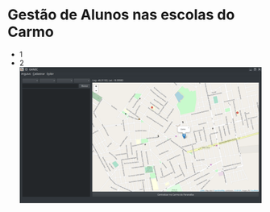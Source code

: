 # Gestão de Alunos nas escolas do Carmo
 * 1
 * 2
 ![alt text](https://raw.githubusercontent.com/matheusfillipe/ganec/master/src/main/assets/1.png)

 
